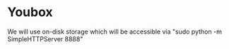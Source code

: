 Youbox
=========

We will use on-disk storage which will be accessible via "sudo python -m SimpleHTTPServer  8888"

